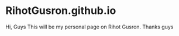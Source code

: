 # RihotGusron.github.io
Hi, Guys
This will be my personal page on <a hreh='//rihotgusron.github.io'>Rihot Gusron</a>.
Thanks guys
